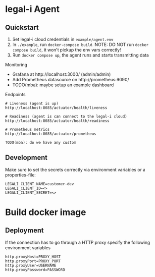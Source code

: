 # legal-i Agent

## Quickstart

1. Set legal-i cloud credentials in `example/agent.env`
2. In `./example`, run `docker-compose build`. NOTE: DO NOT run `docker compose build`, it won't pickup the env vars correctly!
3. Run `docker compose up`, the agent runs and starts transmitting data

Monitoring
- Grafana at http://localhost:3000/ (admin/admin)
- Add Prometheus datasource on http://prometheus:9090/
- TODO(mba): maybe setup an example dashboard

Endpoints
```
# Liveness (agent is up)
http://localhost:8085/actuator/health/liveness 

# Readiness (agent is can connect to the legal-i cloud)
http://localhost:8085/actuator/health/readiness

# Prometheus metrics
http://localhost:8085/actuator/prometheus

TODO(mba): do we have any custom 
```


## Development
Make sure to set the secrets correctly via environment variables or a properties-file:

```
LEGALI_CLIENT_NAME=customer-dev
LEGALI_CLIENT_ID=<>
LEGALI_CLIENT_SECRET=<>
```

# Build docker image

## Deployment

If the connection has to go through a HTTP proxy specify the following environment variables
```
http.proxyHost=PROXY_HOST
http.proxyPort=PROXY_PORT
http.proxyUser=USERNAME
http.proxyPassword=PASSWORD
```